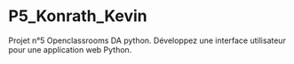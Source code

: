 # P5_Konrath_Kevin

Projet n°5 Openclassrooms DA python. 
Développez une interface utilisateur pour une application web Python.
